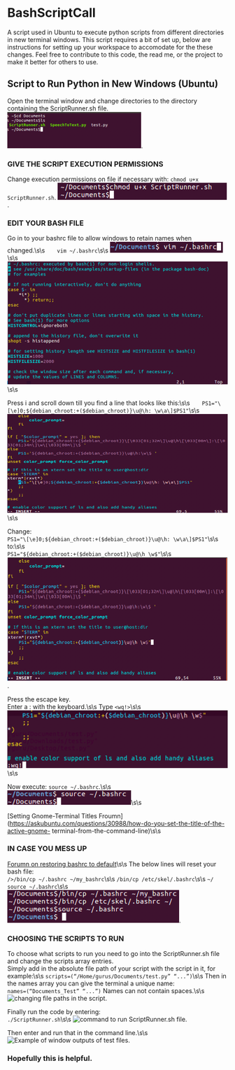 # BashScriptCall
A script used in Ubuntu to execute python scripts from different directories in new terminal windows. This script requires a bit of set up, below are instructions for setting up your workspace to accomodate for the these changes. Feel free to contribute to this code, the read me, or the project to make it better for others to use.  

## Script to Run Python in New Windows (Ubuntu)
Open the terminal window and change directories to the directory containing the ScriptRunner.sh file. 
![Directory change](images/Picture1.png). 

### GIVE THE SCRIPT EXECUTION PERMISSIONS
Change execution permissions on file if necessary with: `chmod u+x ScriptRunner.sh`. 
![Permissions change](images/Picture2.png). 

### EDIT YOUR BASH FILE
Go in to your bashrc file to allow windows to retain names when changed.\s\s 
&nbsp;&nbsp;&nbsp;&nbsp;&nbsp;&nbsp;`vim ~/.bashrc`\s\s 
![vim bash command](images/Picture3.png)\s\s
![bashrc file in vim](images/Picture4.png)\s\s

Press i and scroll down till you find a line that looks like this:\s\s 
&nbsp;&nbsp;&nbsp;&nbsp;&nbsp;&nbsp;`PS1="\[\e]0;${debian_chroot:+($debian_chroot)}\u@\h: \w\a\]$PS1"`\s\s 
![ps1 line in bashrc file](images/Picture5.png)\s\s

Change:  
`PS1="\[\e]0;${debian_chroot:+($debian_chroot)}\u@\h: \w\a\]$PS1"`\s\s
to:\s\s  
`PS1="${debian_chroot:+($debian_chroot)}\u@\h \w$"`\s\s
![ps1 line in bashrc file after changing the line](images/Picture6.png). 

Press the escape key.  
Enter a : with the keyboard.\s\s
Type `<wq!>`\s\s
![wq! in vim to exit](images/Picture7.png)\s\s

Now execute: `source ~/.bashrc`.\s\s
![source ~/.bashrc command](images/Picture8.png)\s\s

[Setting Gnome-Terminal Titles Froumn](https://askubuntu.com/questions/30988/how-do-you-set-the-title-of-the-active-gnome- terminal-from-the-command-line)\s\s

### **IN CASE YOU MESS UP**
[Forumn on restoring bashrc to default](https://askubuntu.com/questions/404424/how-do-i-restore-bashrc-to-its-default)\s\s
The below lines will reset your bash file:  
`/>/bin/cp ~/.bashrc ~/my_bashrc`\s\s
`/bin/cp /etc/skel/.bashrc`\s\s
`~/ source ~/.bashrc`\s\s 
![Commands to reset bashrc file](images/Picture9.png). 

### CHOOSING THE SCRIPTS TO RUN
To choose what scripts to run you need to go into the ScriptRunner.sh file and change the scripts array entries.  
Simply add in the absolute file path of your script with the script in it, for example:\s\s
     `scripts=(“/Home/gurus/Documents/test.py” “...”)`\s\s
Then in the names array you can give the terminal a unique name:  
     `names=(“Documents_Test” “...”)`
Names can not contain spaces.\s\s 
![changing file paths in the script](images/Pictures10.png). 

Finally run the code by entering:  
`./ScriptRunner.sh`\s\s 
![command to run ScriptRunner.sh file](images/Pictures11.png). 

Then enter and run that in the command line.\s\s
![Example of window outputs of test files](images/Pictures12.png). 

### Hopefully this is helpful.



